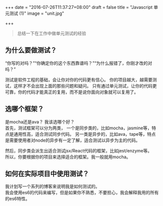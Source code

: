 +++
date = "2016-07-26T11:37:27+08:00"
draft = false
title = "Javascript 单元测试 (1)"
image = "unit.jpg"

+++

> 总结一下在工作中做单元测试的经验

## 为什么要做测试？
“你写的对吗？”“你确定你的这个东西靠谱吗？”“为什么报错了，你刚才改的对吗？”  
  
测试是软件工程的基础，会让你对你的代码更有信心。
你的项目越大，越需要测试，这样才不会出现上面的那些问题和疑问。
只有通过单元测试，让你的代码更可靠，你的代码才能真正的复用，而不是说你面向对象就可以复用了。  

## 选哪个框架？
是mocha还是ava？ 我该选哪个好？  
首先，测试框架可以分为两类，
一个是同步类的，比如mocha，jasmine等，特点是通用性高，适合测试同步代码。
另一类是异步的，比如ava，tape等，特点是需要使用者对node的异步有一定了解，适合测试以异步为主的代码。
  
然后，同步类会派生出适合测试jsx/React代码的框架，比如jest/enzyme等。  
所以，你要根据你的项目来选择适合的框架。我一般就用mocha。

## 如何在实际项目中使用测试？
我计划写一个系列的博客来说明我是如何测试的。  
我会使用es6的代码来编写，但是如果你不熟悉，不要担心，我会解释我用的所有的es6特性。
